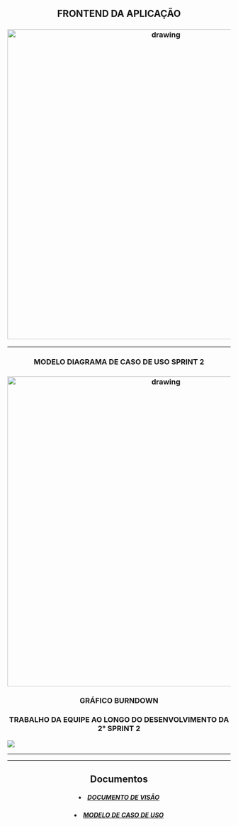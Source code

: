    <h2 align = "center"> FRONTEND DA APLICAÇÃO </h2>

   <h3 align = "center">  <img src="https://i.imgur.com/Ajn2vTi.gif"   alt="drawing" width =700 </h3>

   <p align ="center">

   <p align "center">

   <hr>

   <p align ="center">

   <h3 align="center"> MODELO DIAGRAMA DE CASO DE USO SPRINT 2 </h3>

   <h3 align = "center">  <img src="https://i.imgur.com/WZYwoz5.jpg"   alt="drawing" width =700 </h3>

   <h3 align = "center"> GRÁFICO BURNDOWN </h3>
   <h3 align = "center"> TRABALHO DA EQUIPE AO LONGO DO DESENVOLVIMENTO DA 2° SPRINT 2 </h3>
  </h5>

![](https://user-images.githubusercontent.com/73767256/115142645-4f4cec80-a019-11eb-9752-e58285614ea1.png)

  <p align "center">

   <hr>

   <p align ="center">

   <p align "center">

   <hr>

   <p align ="center">

  <h2 align = "center"> Documentos </h3>

  <h5 align = "center">
   <a href='https://github.com/ferreirarita/APRENDIZAGEM-POR-PROJETOS-INTEGRADOS-2021/tree/main/Referências/Documentos/Sprint%202/DocumentoVisao'>
   <li> DOCUMENTO DE VISÃO </li></a> </h5>

   <h5 align = "center">
   <a href='https://github.com/ferreirarita/APRENDIZAGEM-POR-PROJETOS-INTEGRADOS-2021/tree/main/Referências/Documentos/Sprint%202/CasosDeUso'>
   <li>MODELO DE CASO DE USO </li> </a> </h5>
